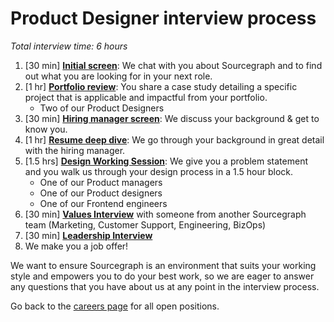# Product Designer interview process

_Total interview time: 6 hours_

1. [30 min] **[Initial screen](../initial_screen.md)**: We chat with you about Sourcegraph and to find out what you are looking for in your next role.
1. [1 hr] **[Portfolio review](./pd_portfolio_review.md)**: You share a case study detailing a specific project that is applicable and impactful from your portfolio.
   - Two of our Product Designers
1. [30 min] **[Hiring manager screen](../hm_intro_call.md)**: We discuss your background & get to know you.
1. [1 hr] **[Resume deep dive](../../../../../people-talent/talent/process/types_of_interviews.md#resume-deep-dive)**: We go through your background in great detail with the hiring manager.
1. [1.5 hrs] **[Design Working Session](./pd_design_exercise.md)**: We give you a problem statement and you walk us through your design process in a 1.5 hour block.
   - One of our Product managers
   - One of our Product designers
   - One of our Frontend engineers
1. [30 min] **[Values Interview](../../../../../people-talent/talent/process/evaluating_values.md)** with someone from another Sourcegraph team (Marketing, Customer Support, Engineering, BizOps)
1. [30 min] **[Leadership Interview](../../../../../people-talent/talent/process/types_of_interviews.md#leadership-interview)** 
1. We make you a job offer!

We want to ensure Sourcegraph is an environment that suits your working style and empowers you to do your best work, so we are eager to answer any questions that you have about us at any point in the interview process.

Go back to the [careers page](https://boards.greenhouse.io/sourcegraph91) for all open positions.
